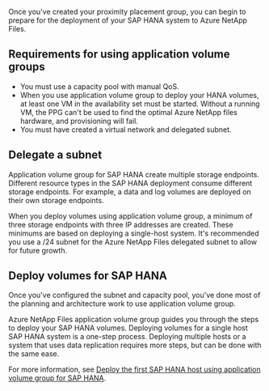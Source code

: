 Once you've created your proximity placement group, you can begin to prepare for the deployment of your SAP HANA system to Azure NetApp Files.

## Requirements for using application volume groups

* You must use a capacity pool with manual QoS.
* When you use application volume group to deploy your HANA volumes, at least one VM in the availability set must be started. Without a running VM, the PPG can't be used to find the optimal Azure NetApp files hardware, and provisioning will fail.
* You must have created a virtual network and delegated subnet.

## Delegate a subnet

Application volume group for SAP HANA create multiple storage endpoints. Different resource types in the SAP HANA deployment consume different storage endpoints. For example, a data and log volumes are deployed on their own storage endpoints.

When you deploy volumes using application volume group, a minimum of three storage endpoints with three IP addresses are created. These minimums are based on deploying a single-host system. It's recommended you use a /24 subnet for the Azure NetApp Files delegated subnet to allow for future growth.

## Deploy volumes for SAP HANA

Once you've configured the subnet and capacity pool, you've done most of the planning and architecture work to use application volume group.

Azure NetApp Files application volume group guides you through the steps to deploy your SAP HANA volumes. Deploying volumes for a single host SAP HANA system is a one-step process. Deploying multiple hosts or a system that uses data replication requires more steps, but can be done with the same ease.

For more information, see [Deploy the first SAP HANA host using application volume group for SAP HANA](/azure/azure-netapp-files/application-volume-group-deploy-first-host).
